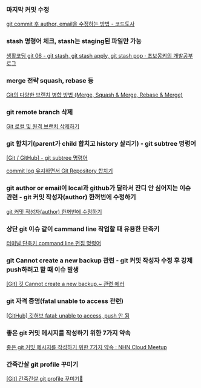 ### 마지막 커밋 수정

[git commit 후 author, email을 수정하는 방법 - 코드도사](https://codedosa.com/1856)

### stash 명령어 체크, stash는 staging된 파일만 가능

[생활코딩 git 06 - git stash, git stash apply, git stash pop · 초보몽키의 개발공부로그](https://wayhome25.github.io/git/2017/04/05/git-05-stash/)

### merge 전략 squash, rebase 등

[Git의 다양한 브랜치 병합 방법 (Merge, Squash & Merge, Rebase & Merge)](https://hudi.blog/git-merge-squash-rebase/)

### git remote branch 삭제

[Git 로컬 및 원격 브랜치 삭제하기](https://www.freecodecamp.org/korean/news/git-delete-local-or-remote-branch/)

### git 합치기(parent가 child 합치고 history 살리기) - git subtree 명령어

[[Git / GitHub] - git subtree 명령어](https://zzang9ha.tistory.com/294)

[commit log 유지하면서 Git Repository 합치기](https://dailylifeofdeveloper.tistory.com/193)

### git author or email이 local과 github가 달라서 잔디 안 심어지는 이슈 관련 - git 커밋 작성자(author) 한꺼번에 수정하기

[git 커밋 작성자(author) 한꺼번에 수정하기](https://velog.io/@ounols/git-커밋-작성자author-한꺼번에-수정하기)

### 상단 git 이슈 같이 cammand line 작업할 때 유용한 단축키

[터미널 단축키 command line 편집 명령어](https://velog.io/@peaceminusone/터미널-단축키-command-line-편집-명령어)

### git Cannot create a new backup 관련 - git 커밋 작성자 수정 후 강제 push하려고 할 때 이슈 발생

[[Git] 깃 Cannot create a new backup.~ 관련 에러](https://computer-science-student.tistory.com/554)

### git 자격 증명(fatal unable to access 관련)

[[GitHub] 깃허브 fatal: unable to access, push 안 됨](https://breakcoding.tistory.com/61)

### 좋은 git 커밋 메시지를 작성하기 위한 7가지 약속

[좋은 git 커밋 메시지를 작성하기 위한 7가지 약속 : NHN Cloud Meetup](https://meetup.toast.com/posts/106)

### 간죽간살 git profile 꾸미기

[[Git] 간죽간살 git profile 꾸미기🎀](https://velog.io/@new_wisdom/git-%EA%B0%84%EC%A3%BD%EA%B0%84%EC%82%B4-git-profile-%EA%BE%B8%EB%AF%B8%EA%B8%B0)
